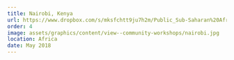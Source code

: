 ```yaml
---
title: Nairobi, Kenya
url: https://www.dropbox.com/s/mksfchtt9ju7h2m/Public_Sub-Saharan%20Africa%20Workshop%20Report.pdf?dl=0
order: 4
image: assets/graphics/content/view--community-workshops/nairobi.jpg
location: Africa
date: May 2018
---
```

